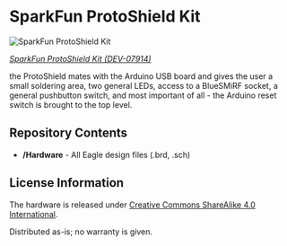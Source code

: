 SparkFun ProtoShield Kit
=========================

![SparkFun ProtoShield Kit](https://cdn.sparkfun.com//assets/parts/5/6/3/07914-001.jpg)

[*SparkFun ProtoShield Kit (DEV-07914)*](https://www.sparkfun.com/products/7914)

the ProtoShield mates with the Arduino USB board and gives the user a small soldering area, two general LEDs, 
access to a BlueSMiRF socket, a general pushbutton switch, and most important of all - the Arduino reset switch is brought to the top level. 

Repository Contents
-------------------
* **/Hardware** - All Eagle design files (.brd, .sch)


License Information
-------------------
The hardware is released under [Creative Commons ShareAlike 4.0 International](https://creativecommons.org/licenses/by-sa/4.0/).

Distributed as-is; no warranty is given.
